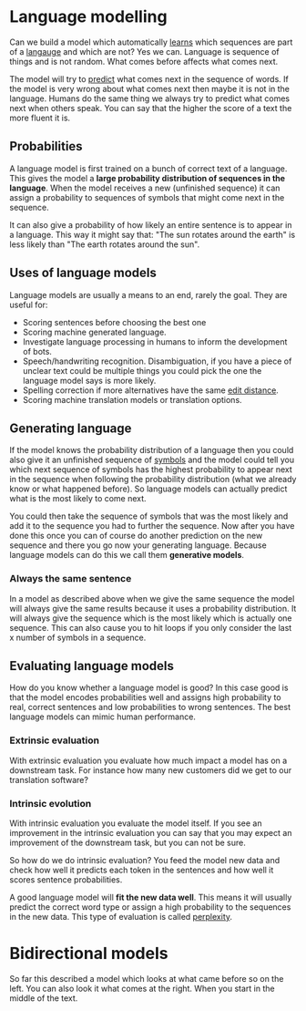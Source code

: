 # Language modelling
Can we build a model which automatically [learns](Learning.md) which sequences are part of a [langauge](Languages/Languages.md) and which are not?  Yes we can. Language is sequence of things and is not random. What comes before affects what comes next. 

The model will try to [predict](Prediction/Prediction.md) what comes next in the sequence of words. If the model is very wrong about what comes next then maybe it is not in the language. Humans do the same thing we always try to predict what comes next when others speak. You can say that the higher the score of a text the more fluent it is.

## Probabilities 
A language model is first trained on a bunch of correct text of a language. This gives the model a **large probability distribution of sequences in the language**. When the model receives a new (unfinished sequence) it can assign a probability to sequences of symbols that might come next in the sequence.  

It can also give a probability of how likely an entire sentence is to appear in a language. This way it might say that: "The sun rotates around the earth" is less likely than "The earth rotates around the sun".

## Uses of language models 

Language models are usually a means to an end, rarely the goal. They are useful for:
- Scoring sentences before choosing the best one
- Scoring machine generated language.
- Investigate language processing in humans to inform the development of bots.
- Speech/handwriting recognition. Disambiguation, if you have a piece of unclear text could be multiple things you could pick the one the language model says is more likely. 
- Spelling correction if more alternatives have the same [edit distance](Edit%20distance.md).
- Scoring machine translation models or translation options. 

## Generating language
If the model knows the probability distribution of a language then you could also give it an unfinished sequence of [symbols](Symbol.md) and the model could tell you which next sequence of symbols has the highest probability to appear next in the sequence when following the probability distribution (what we already know or what happened before). So language models can actually predict what is the most likely to come next. 

You could then take the sequence of symbols that was the most likely and add it to the sequence you had to further the sequence. Now after you have done this once you can of course do another prediction on the new sequence and there you go now your generating language. Because language models can do this we call them **generative models**. 

### Always the same sentence
In a model as described above when we give the same sequence the model will always give the same results because it uses a probability distribution. It will always give the sequence which is the most likely which is actually one sequence. This can also cause you to hit loops if you only consider the last x number of symbols in a sequence. 

## Evaluating language models 
How do you know whether a language model is good? In this case good is that the model encodes probabilities well and assigns high probability to real, correct sentences and low probabilities to wrong sentences. The best language models can mimic human performance. 

### Extrinsic evaluation
With extrinsic evaluation you evaluate how much impact a model has on a downstream task. For instance how many new customers did we get to our translation software? 

 ### Intrinsic evolution
 With intrinsic evaluation you evaluate the model itself. If you see an improvement in the intrinsic evaluation you can say that you may expect an improvement of the downstream task, but you can not be sure. 
 
 So how do we do intrinsic evaluation? You feed the model new data and check how well it predicts each token in the sentences and how well it scores sentence probabilities. 
 
 A good language model will **fit the new data well**. This means it will usually predict the correct word type or assign a high probability to the sequences in the new data. This type of evaluation is called [perplexity](perplexity.md). 
 
 # Bidirectional models 
 
 So far this described a model which looks at what came before so on the left. You can also look it what comes at the right. When you start in the middle of the text. 